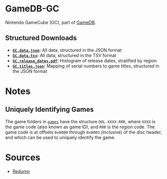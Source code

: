 # GameDB-GC
Nintendo GameCube (GC), part of [GameDB](https://github.com/niemasd/GameDB).

## Structured Downloads
* **[`GC.data.json`](https://github.com/niemasd/GameDB-GC/releases/latest/download/GC.data.json):** All data, structured in the JSON format
* **[`GC.data.tsv`](https://github.com/niemasd/GameDB-GC/releases/latest/download/GC.data.tsv):** All data, structured in the TSV format
* **[`GC.release_dates.pdf`](https://github.com/niemasd/GameDB-GC/releases/latest/download/GC.release_dates.pdf):** Histogram of release dates, stratified by region
* **[`GC.titles.json`](https://github.com/niemasd/GameDB-GC/releases/latest/download/GC.titles.json):** Mapping of serial numbers to game titles, structured in the JSON format

# Notes

## Uniquely Identifying Games

The game folders in [`games`](games) have the structure `DOL-XXXX-RRR`, where `XXXX` is the game code (also known as game ID), and `RRR` is the region code. The game code is at offsets `0x0000` through `0x0003` (inclusive) of the disc header, and which can be used to uniquely identify the game.

# Sources
* [Redump](http://redump.org)
